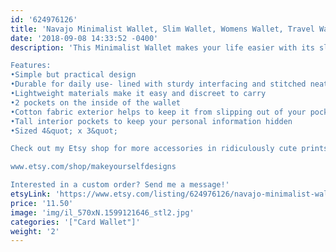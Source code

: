 ```yaml
---
id: '624976126'
title: 'Navajo Minimalist Wallet, Slim Wallet, Womens Wallet, Travel Wallet, Vegan Wallet, Small Wallet, Card Wallet, Credit Card Wallet, Wallet'
date: '2018-09-08 14:33:52 -0400'
description: 'This Minimalist Wallet makes your life easier with its slim design, making it easy to keep a wallet in your pocket. Functioning as a regular wallet, it easily holds your frequently used cards, IDs, business cards, and some folded bills. Perfect to take on a night out or to travel with to keep your personal information safe. Practical to run errands with, as it stays on your body when you need it.

Features:
•Simple but practical design
•Durable for daily use- lined with sturdy interfacing and stitched neatly with experience
•Lightweight materials make it easy and discreet to carry
•2 pockets on the inside of the wallet
•Cotton fabric exterior helps to keep it from slipping out of your pocket
•Tall interior pockets to keep your personal information hidden
•Sized 4&quot; x 3&quot; 

Check out my Etsy shop for more accessories in ridiculously cute prints:

www.etsy.com/shop/makeyourselfdesigns

Interested in a custom order? Send me a message!'
etsyLink: 'https://www.etsy.com/listing/624976126/navajo-minimalist-wallet-slim-wallet?utm_source=synctostaticsite&utm_medium=api&utm_campaign=api'
price: '11.50'
image: 'img/il_570xN.1599121646_stl2.jpg'
categories: '["Card Wallet"]'
weight: '2'
---
```

